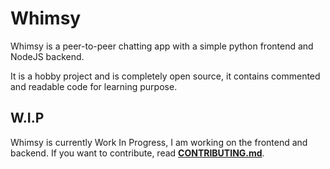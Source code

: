 # Whimsy
Whimsy is a peer-to-peer chatting app with a simple python frontend and NodeJS backend.

It is a hobby project and is completely open source, it contains commented and readable code for learning purpose.

## W.I.P
Whimsy is currently Work In Progress, I am working on the frontend and backend. If you want to contribute, read [**CONTRIBUTING.md**](/CONTRIBUTING.md).

<!--
# Setup

## Installation

# More information
-->
<!--
## Why use Whimsy?
Whimsy isn't designed to be an alternative to already-existing chat apps, such as Discord or Slack. **BUT**, if you want to use Whimsy, it is secure and open-source, completely free and no login data or any confindential data is needed, thus making it a safe alternative for
secure chatting compared to other apps, like the afromentioned Discord.
| Feature | Discord | Whimsy |
| --------------- | --------------- | --------------- |
| message storing | yes | no |
| data collection (telemetry) | yes | no |
| encrypted chats | yes | planned |
| voice calls | yes | no |
| voice messages | yes | planned |
| peer-to-peer | yes | yes |
| account | yes | might be added |
| profiles | yes | if accounts are added |

**Notes:**
- What account refers to is having a database with login data, having the user login and letting them logout, etc.
- Whimsy isn't made for a replacement to usual chat apps, so accounts are not actually planned. Also, a database would be needed, alongside authentication, two things that I don't know how to do and manage. The nearest things to accounts would be having a unique username.
- What profile refers to is having a username and bio.

## How does it work?
-->
